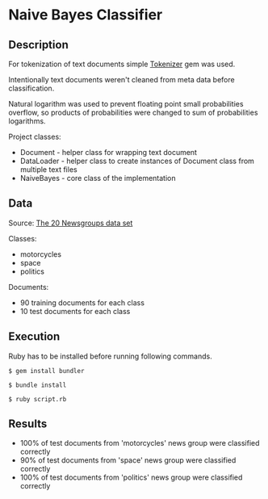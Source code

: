 Naive Bayes Classifier
======================

## Description

For tokenization of text documents simple [Tokenizer](https://github.com/arbox/tokenizer) gem was used.

Intentionally text documents weren't cleaned from meta data before classification.

Natural logarithm was used to prevent floating point small probabilities overflow, so products of probabilities were changed to sum of probabilities logarithms.

Project classes:

* Document - helper class for wrapping text document
* DataLoader - helper class to create instances of Document class from multiple text files
* NaiveBayes - core class of the implementation

## Data

Source: [The 20 Newsgroups data set](http://qwone.com/~jason/20Newsgroups/) 

Classes: 

* motorcycles
* space
* politics

Documents:

* 90 training documents for each class
* 10 test documents for each class

## Execution

Ruby has to be installed before running following commands.

```
$ gem install bundler
```

```
$ bundle install
```

```
$ ruby script.rb
```

## Results

* 100% of test documents from 'motorcycles' news group were classified correctly
* 90% of test documents from 'space' news group were classified correctly 
* 100% of test documents from 'politics' news group were classified correctly